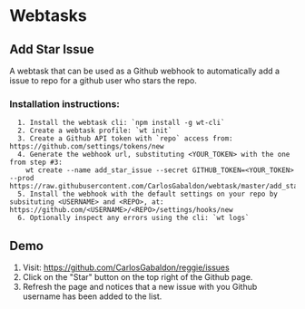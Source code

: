 # Webtasks

## Add Star Issue

 A webtask that can be used as a Github webhook to automatically add a issue to repo for a github user who stars the repo.

### Installation instructions:
```
  1. Install the webtask cli: `npm install -g wt-cli`
  2. Create a webtask profile: `wt init`
  3. Create a Github API token with `repo` access from: https://github.com/settings/tokens/new
  4. Generate the webhook url, substituting <YOUR_TOKEN> with the one from step #3:
    wt create --name add_star_issue --secret GITHUB_TOKEN=<YOUR_TOKEN> --prod https://raw.githubusercontent.com/CarlosGabaldon/webtask/master/add_star_issue.js
  5. Install the webhook with the default settings on your repo by subsituting <USERNAME> and <REPO>, at: https://github.com/<USERNAME>/<REPO>/settings/hooks/new
  6. Optionally inspect any errors using the cli: `wt logs`

```

## Demo

 1. Visit: https://github.com/CarlosGabaldon/reggie/issues
 2. Click on the "Star" button on the top right of the Github page.
 3. Refresh the page and notices that a new issue with you Github username has been added to the list.
